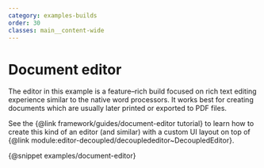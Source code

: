 ```yaml
---
category: examples-builds
order: 30
classes: main__content-wide
---
```


# Document editor

The editor in this example is a feature–rich build focused on rich text editing experience similar to the native word processors. It works best for creating documents which are usually later printed or exported to PDF files.

See the {@link framework/guides/document-editor tutorial} to learn how to create this kind of an editor (and similar) with a custom UI layout on top of {@link module:editor-decoupled/decouplededitor~DecoupledEditor}.

{@snippet examples/document-editor}

